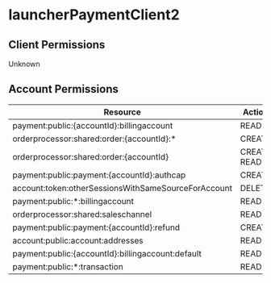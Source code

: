 # launcherPaymentClient2


## Client Permissions
Unknown

## Account Permissions
| Resource | Action |
| -------- | ------ |
| payment:public:{accountId}:billingaccount | READ |
| orderprocessor:shared:order:{accountId}:* | CREATE |
| orderprocessor:shared:order:{accountId} | CREATE READ |
| payment:public:payment:{accountId}:authcap | CREATE |
| account:token:otherSessionsWithSameSourceForAccount | DELETE |
| payment:public:*:billingaccount | READ |
| orderprocessor:shared:saleschannel | READ |
| payment:public:payment:{accountId}:refund | CREATE |
| account:public:account:addresses | READ |
| payment:public:{accountId}:billingaccount:default | READ |
| payment:public:*:transaction | READ |

